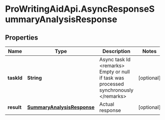 # ProWritingAidApi.AsyncResponseSummaryAnalysisResponse

## Properties
Name | Type | Description | Notes
------------ | ------------- | ------------- | -------------
**taskId** | **String** | Async task Id  &lt;remarks&gt;  Empty or null if task was processed synchronously  &lt;/remarks&gt; | [optional] 
**result** | [**SummaryAnalysisResponse**](SummaryAnalysisResponse.md) | Actual response | [optional] 


